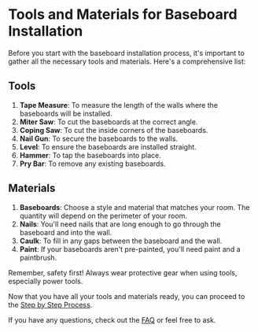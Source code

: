 # Tools and Materials for Baseboard Installation

Before you start with the baseboard installation process, it's important to gather all the necessary tools and materials. Here's a comprehensive list:

## Tools

1. **Tape Measure**: To measure the length of the walls where the baseboards will be installed.
2. **Miter Saw**: To cut the baseboards at the correct angle.
3. **Coping Saw**: To cut the inside corners of the baseboards.
4. **Nail Gun**: To secure the baseboards to the walls.
5. **Level**: To ensure the baseboards are installed straight.
6. **Hammer**: To tap the baseboards into place.
7. **Pry Bar**: To remove any existing baseboards.

## Materials

1. **Baseboards**: Choose a style and material that matches your room. The quantity will depend on the perimeter of your room.
2. **Nails**: You'll need nails that are long enough to go through the baseboard and into the wall.
3. **Caulk**: To fill in any gaps between the baseboard and the wall.
4. **Paint**: If your baseboards aren't pre-painted, you'll need paint and a paintbrush.

Remember, safety first! Always wear protective gear when using tools, especially power tools.

Now that you have all your tools and materials ready, you can proceed to the [Step by Step Process](./step_by_step_process/step1.md).

If you have any questions, check out the [FAQ](./faq.md) or feel free to ask.
